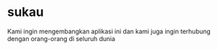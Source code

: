 # sukau
Kami ingin mengembangkan aplikasi ini dan kami juga ingin terhubung dengan orang-orang di seluruh dunia
